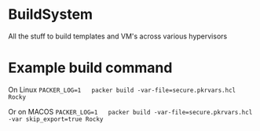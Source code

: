 # BuildSystem
All the stuff to build templates and VM's across various hypervisors

# Example build command
On Linux
`PACKER_LOG=1   packer build -var-file=secure.pkrvars.hcl Rocky`

Or on MACOS
`PACKER_LOG=1   packer build -var-file=secure.pkrvars.hcl -var skip_export=true Rocky`
